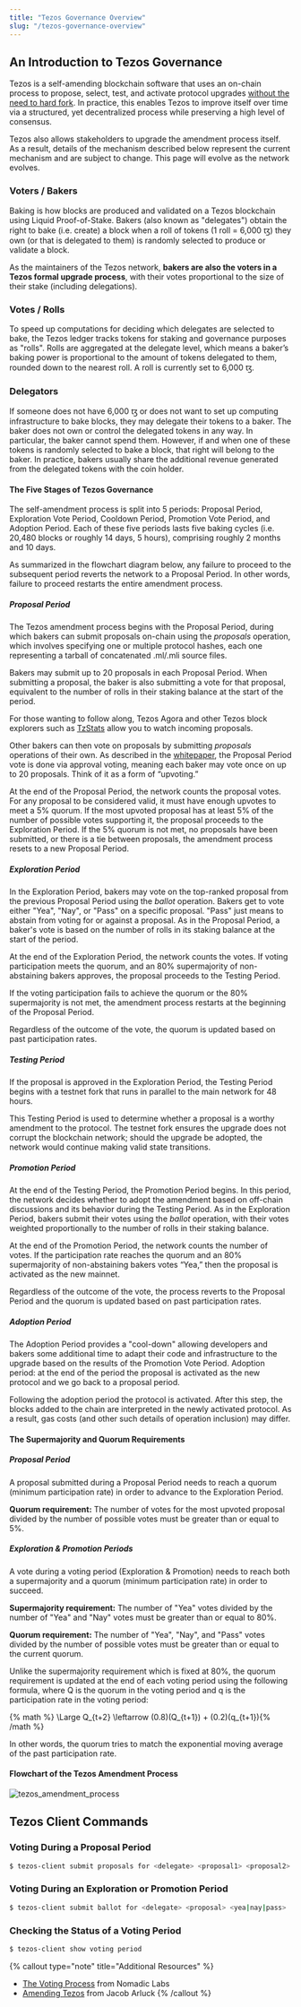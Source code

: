 ```yaml
---
title: "Tezos Governance Overview"
slug: "/tezos-governance-overview"
---
```

## An Introduction to Tezos Governance

Tezos is a self-amending blockchain software that uses an on-chain process to propose, select, test, and activate protocol upgrades [without the need to hard fork](https://medium.com/tezos/there-is-no-need-for-hard-forks-86b68165e67d). In practice, this enables Tezos to improve itself over time via a structured, yet decentralized process while preserving a high level of consensus.

Tezos also allows stakeholders to upgrade the amendment process itself. As a result, details of the mechanism described below represent the current mechanism and are subject to change. This page will evolve as the network evolves.

### Voters / Bakers

Baking is how blocks are produced and validated on a Tezos blockchain using Liquid Proof-of-Stake. Bakers (also known as "delegates") obtain the right to bake (i.e. create) a block when a roll of tokens (1 roll = 6,000 ꜩ) they own (or that is delegated to them) is randomly selected to produce or validate a block.

As the maintainers of the Tezos network, **bakers are also the voters in a Tezos formal upgrade process**, with their votes proportional to the size of their stake (including delegations).

### Votes / Rolls 

To speed up computations for deciding which delegates are selected to bake, the Tezos ledger tracks tokens for staking and governance purposes as "rolls". Rolls are aggregated at the delegate level, which means a baker’s baking power is proportional to the amount of tokens delegated to them, rounded down to the nearest roll. A roll is currently set to 6,000 ꜩ.

### Delegators 

If someone does not have 6,000 ꜩ or does not want to set up computing infrastructure to bake blocks, they may delegate their tokens to a baker. The baker does not own or control the delegated tokens in any way. In particular, the baker cannot spend them. However, if and when one of these tokens is randomly selected to bake a block, that right will belong to the baker. In practice, bakers usually share the additional revenue generated from the delegated tokens with the coin holder.

#### The Five Stages of Tezos Governance 

The self-amendment process is split into 5 periods: Proposal Period, Exploration Vote Period, Cooldown Period, Promotion Vote Period, and Adoption Period. Each of these five periods lasts five baking cycles (i.e. 20,480 blocks or roughly 14 days, 5 hours), comprising roughly 2 months and 10 days.

As summarized in the flowchart diagram below, any failure to proceed to the subsequent period reverts the network to a Proposal Period. In other words, failure to proceed restarts the entire amendment process.

##### Proposal Period

The Tezos amendment process begins with the Proposal Period, during which bakers can submit proposals on-chain using the _proposals_ operation, which involves specifying one or multiple protocol hashes, each one representing a tarball of concatenated .ml/.mli source files.

Bakers may submit up to 20 proposals in each Proposal Period. When submitting a proposal, the baker is also submitting a vote for that proposal, equivalent to the number of rolls in their staking balance at the start of the period.

For those wanting to follow along, Tezos Agora and other Tezos block explorers such as [TzStats](https://tzstats.com/) allow you to watch incoming proposals.

Other bakers can then vote on proposals by submitting _proposals_ operations of their own. As described in the [whitepaper](https://tezos.com/whitepaper.pdf), the Proposal Period vote is done via approval voting, meaning each baker may vote once on up to 20 proposals. Think of it as a form of “upvoting.”

At the end of the Proposal Period, the network counts the proposal votes. For any proposal to be considered valid, it must have enough upvotes to meet a 5% quorum. If the most upvoted proposal has at least 5% of the number of possible votes supporting it, the proposal proceeds to the Exploration Period. If the 5% quorum is not met, no proposals have been submitted, or there is a tie between proposals, the amendment process resets to a new Proposal Period.

##### Exploration Period 

In the Exploration Period, bakers may vote on the top-ranked proposal from the previous Proposal Period using the _ballot_ operation. Bakers get to vote either "Yea", "Nay", or "Pass" on a specific proposal. "Pass" just means to abstain from voting for or against a proposal. As in the Proposal Period, a baker's vote is based on the number of rolls in its staking balance at the start of the period.

At the end of the Exploration Period, the network counts the votes. If voting participation meets the quorum, and an 80% supermajority of non-abstaining bakers approves, the proposal proceeds to the Testing Period.

If the voting participation fails to achieve the quorum or the 80% supermajority is not met, the amendment process restarts at the beginning of the Proposal Period.

Regardless of the outcome of the vote, the quorum is updated based on past participation rates.

##### Testing Period

If the proposal is approved in the Exploration Period, the Testing Period begins with a testnet fork that runs in parallel to the main network for 48 hours.

This Testing Period is used to determine whether a proposal is a worthy amendment to the protocol. The testnet fork ensures the upgrade does not corrupt the blockchain network; should the upgrade be adopted, the network would continue making valid state transitions.

##### Promotion Period 

At the end of the Testing Period, the Promotion Period begins. In this period, the network decides whether to adopt the amendment based on off-chain discussions and its behavior during the Testing Period. As in the Exploration Period, bakers submit their votes using the _ballot_ operation, with their votes weighted proportionally to the number of rolls in their staking balance.

At the end of the Promotion Period, the network counts the number of votes. If the participation rate reaches the quorum and an 80% supermajority of non-abstaining bakers votes “Yea,” then the proposal is activated as the new mainnet.

Regardless of the outcome of the vote, the process reverts to the Proposal Period and the quorum is updated based on past participation rates.

##### Adoption Period

The Adoption Period provides a "cool-down" allowing developers and bakers some additional time to adapt their code and infrastructure to the upgrade based on the results of the Promotion Vote Period. Adoption period: at the end of the period the proposal is activated as the new protocol and we go back to a proposal period.

Following the adoption period the protocol is activated. After this step, the blocks added to the chain are interpreted in the newly activated protocol. As a result, gas costs (and other such details of operation inclusion) may differ.

#### The Supermajority and Quorum Requirements 

##### Proposal Period 

A proposal submitted during a Proposal Period needs to reach a quorum (minimum participation rate) in order to advance to the Exploration Period.

**Quorum requirement:** The number of votes for the most upvoted proposal divided by the number of possible votes must be greater than or equal to 5%.

##### Exploration & Promotion Periods

A vote during a voting period (Exploration & Promotion) needs to reach both a supermajority and a quorum (minimum participation rate) in order to succeed.

**Supermajority requirement:** The number of "Yea" votes divided by the number of "Yea" and "Nay" votes must be greater than or equal to 80%.

**Quorum requirement:** The number of "Yea", "Nay", and "Pass" votes divided by the number of possible votes must be greater than or equal to the current quorum.

Unlike the supermajority requirement which is fixed at 80%, the quorum requirement is updated at the end of each voting period using the following formula, where Q is the quorum in the voting period and q is the participation rate in the voting period:

{% math %} \Large Q_{t+2} \leftarrow (0.8)(Q_{t+1}) + (0.2)(q_{t+1}){% /math %}

In other words, the quorum tries to match the exponential moving average of the past participation rate.

#### Flowchart of the Tezos Amendment Process

![tezos_amendment_process](/developers/docs/images/governance-on-chain/tezos_amendment_process.png)

## Tezos Client Commands 

### Voting During a Proposal Period 

```bash
$ tezos-client submit proposals for <delegate> <proposal1> <proposal2> ...
```

### Voting During an Exploration or Promotion Period 

```bash
$ tezos-client submit ballot for <delegate> <proposal> <yea|nay|pass>
```

### Checking the Status of a Voting Period

```bash
$ tezos-client show voting period
```

{% callout type="note" title="Additional Resources" %}
- [The Voting Process](https://tezos.gitlab.io/whitedoc/voting.html) from Nomadic Labs
- [Amending Tezos](https://medium.com/tezos/amending-tezos-b77949d97e1e) from Jacob Arluck
{% /callout %}
